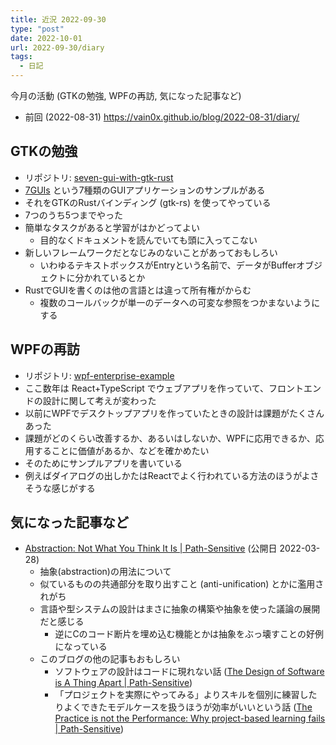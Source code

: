 ```yaml
---
title: 近況 2022-09-30
type: "post"
date: 2022-10-01
url: 2022-09-30/diary
tags:
  - 日記
---
```


今月の活動 (GTKの勉強, WPFの再訪, 気になった記事など)

<!--more-->

- 前回 (2022-08-31) <https://vain0x.github.io/blog/2022-08-31/diary/>

## GTKの勉強

- リポジトリ: [seven-gui-with-gtk-rust](https://github.com/vain0x/playground/tree/main/2022-09-13-seven-gui-with-gtk-rust)
- [7GUIs](https://eugenkiss.github.io/7guis/) という7種類のGUIアプリケーションのサンプルがある
- それをGTKのRustバインディング (gtk-rs) を使ってやっている
- 7つのうち5つまでやった
- 簡単なタスクがあると学習がはかどってよい
    - 目的なくドキュメントを読んでいても頭に入ってこない
- 新しいフレームワークだとなじみのないことがあっておもしろい
    - いわゆるテキストボックスがEntryという名前で、データがBufferオブジェクトに分かれているとか
- RustでGUIを書くのは他の言語とは違って所有権がからむ
    - 複数のコールバックが単一のデータへの可変な参照をつかまないようにする

## WPFの再訪

- リポジトリ: [wpf-enterprise-example](https://github.com/vain0x/playground/tree/main/2022-09-19-wpf-enterprise-example)
- ここ数年は React+TypeScript でウェブアプリを作っていて、フロントエンドの設計に関して考えが変わった
- 以前にWPFでデスクトップアプリを作っていたときの設計は課題がたくさんあった
- 課題がどのくらい改善するか、あるいはしないか、WPFに応用できるか、応用することに価値があるか、などを確かめたい
- そのためにサンプルアプリを書いている
- 例えばダイアログの出しかたはReactでよく行われている方法のほうがよさそうな感じがする

## 気になった記事など

- [Abstraction: Not What You Think It Is | Path-Sensitive](https://www.pathsensitive.com/2022/03/abstraction-not-what-you-think-it-is.html) (公開日 2022-03-28)
    - 抽象(abstraction)の用法について
    - 似ているものの共通部分を取り出すこと (anti-unification) とかに濫用されがち
    - 言語や型システムの設計はまさに抽象の構築や抽象を使った議論の展開だと感じる
        - 逆にCのコード断片を埋め込む機能とかは抽象をぶっ壊すことの好例になっている
    - このブログの他の記事もおもしろい
        - ソフトウェアの設計はコードに現れない話 ([The Design of Software is A Thing Apart | Path-Sensitive](https://www.pathsensitive.com/2018/01/the-design-of-software-is-thing-apart.html))
        - 「プロジェクトを実際にやってみる」よりスキルを個別に練習したりよくできたモデルケースを扱うほうが効率がいいという話 ([The Practice is not the Performance: Why project-based learning fails | Path-Sensitive](https://www.pathsensitive.com/2018/02/the-practice-is-not-performance-why.html))
